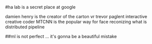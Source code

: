 #ha lab is a secret place at google

damien henry is the creator of the carton vr
trevor paglent
interactive creative coder
MTCNN is the popular way for face reconizing
what is distributed pipeline

##ml is not perfect ... it's gonna be a beautiful mistake
